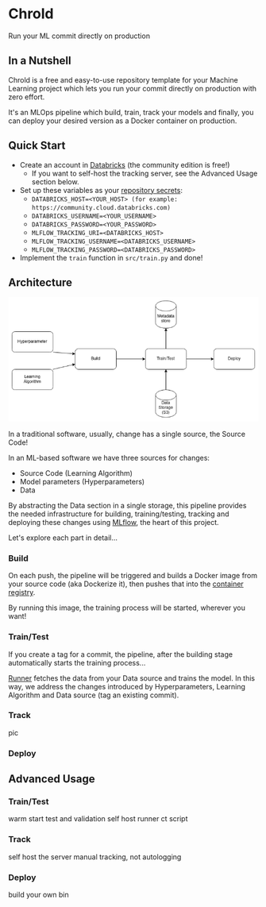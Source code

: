 # Chrold

Run your ML commit directly on production

## In a Nutshell

Chrold is a free and easy-to-use repository template for your Machine Learning project which lets you run your commit directly on production with zero effort.

It's an MLOps pipeline which build, train, track your models and finally, you can deploy your desired version as a Docker container on production.

## Quick Start

* Create an account in [Databricks](https://databricks.com/try-databricks) (the community edition is free!)
    - If you want to self-host the tracking server, see the Advanced Usage section below.
* Set up these variables as your [repository secrets](https://docs.github.com/en/actions/security-guides/using-secrets-in-github-actions):
    - ```DATABRICKS_HOST=<YOUR_HOST> (for example: https://community.cloud.databricks.com)```
    - ```DATABRICKS_USERNAME=<YOUR_USERNAME>```
    - ```DATABRICKS_PASSWORD=<YOUR_PASSWORD>```
    - ```MLFLOW_TRACKING_URI=<DATABRICKS_HOST>```
    - ```MLFLOW_TRACKING_USERNAME=<DATABRICKS_USERNAME>```
    - ```MLFLOW_TRACKING_PASSWORD=<DATABRICKS_PASSWORD>```
* Implement the ```train``` function in ```src/train.py``` and done!

## Architecture

![](readme/pipeline.png)

In a traditional software, usually, change has a single source, the Source Code!

In an ML-based software we have three sources for changes:
- Source Code (Learning Algorithm)
- Model parameters (Hyperparameters)
- Data

By abstracting the Data section in a single storage, this pipeline provides the needed infrastructure for building, training/testing, tracking and deploying these changes using [MLflow](https://mlflow.org/), the heart of this project.

Let's explore each part in detail...

### Build
On each push, the pipeline will be triggered and builds a Docker image from your source code (aka Dockerize it), then pushes that into the [container registry](https://docs.github.com/en/packages/working-with-a-github-packages-registry/working-with-the-container-registry).

By running this image, the training process will be started, wherever you want!
### Train/Test
If you create a tag for a commit, the pipeline, after the building stage automatically starts the training process...

[Runner](https://docs.github.com/en/actions/using-github-hosted-runners/about-github-hosted-runners) fetches the data from your Data source and trains the model. In this way, we address the changes introduced by Hyperparameters, Learning Algorithm and Data source (tag an existing commit).
### Track
pic
### Deploy


## Advanced Usage

### Train/Test
warm start
test and validation
self host runner
ct script
### Track
self host the server
manual tracking, not autologging
### Deploy 
build your own bin
